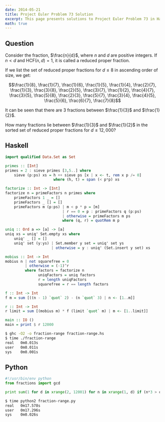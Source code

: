```yaml
---
date: 2014-05-21
title: Project Euler Problem 73 Solution
excerpt: This page presents solutions to Project Euler Problem 73 in Haskell and Python.
math: true
---
```



## Question

Consider the fraction, $\frac{n}{d}$, where $n$ and $d$ are positive
integers. If $n \lt d$ and $\mathrm{HCF}(n,d)=1$, it is called a reduced
proper fraction.

If we list the set of reduced proper fractions for $d \leq 8$ in
ascending order of size, we get:

$$\frac{1}{8}, \frac{1}{7}, \frac{1}{6}, \frac{1}{5}, \frac{1}{4}, \frac{2}{7}, \frac{1}{3}, \frac{3}{8}, \frac{2}{5}, \frac{3}{7}, \frac{1}{2}, \frac{4}{7}, \frac{3}{5}, \frac{5}{8}, \frac{2}{3}, \frac{5}{7}, \frac{3}{4}, \frac{4}{5}, \frac{5}{6}, \frac{6}{7}, \frac{7}{8}$$

It can be seen that there are 3 fractions between $\frac{1}{3}$ and
$\frac{1}{2}$.

How many fractions lie between $\frac{1}{3}$ and $\frac{1}{2}$ in the
sorted set of reduced proper fractions for $d \leq 12,000$?






## Haskell

```haskell
import qualified Data.Set as Set

primes :: [Int]
primes = 2 : sieve primes [3,5..] where
    sieve (p:ps) xs = h ++ sieve ps [x | x <- t, rem x p /= 0]
                      where (h, t) = span (< p*p) xs

factorize :: Int -> [Int]
factorize n = primeFactors n primes where
    primeFactors 1 _ = []
    primeFactors _ [] = []
    primeFactors m (p:ps) | m < p * p = [m]
                          | r == 0 = p : primeFactors q (p:ps)
                          | otherwise = primeFactors m ps
                          where (q, r) = quotRem m p

uniq :: Ord a => [a] -> [a]
uniq xs = uniq' Set.empty xs where
    uniq' _ [] = []
    uniq' set (y:ys) | Set.member y set = uniq' set ys
                     | otherwise = y : uniq' (Set.insert y set) xs

mobius :: Int -> Int
mobius n | not squarefree = 0
         | otherwise = (-1)^r
         where factors = factorize n
               uniqFactors = uniq factors
               r = length uniqFactors
               squarefree = r == length factors

f :: Int -> Int
f m = sum [((n - 1) `quot` 2) - (n `quot` 3) | n <- [1..m]]

r :: Int -> Int
r limit = sum [(mobius m) * f (limit `quot` m) | m <- [1..limit]]

main :: IO ()
main = print $ r 12000
```


```bash
$ ghc -O2 -o fraction-range fraction-range.hs
$ time ./fraction-range
real   0m0.013s
user   0m0.011s
sys    0m0.001s
```



## Python

```python
#!/usr/bin/env python
from fractions import gcd

print sum(1 for d in xrange(2, 12001) for n in xrange(1, d) if (n*3 > d) and (n*2 < d) and gcd(n, d) == 1)

```


```bash
$ time python2 fraction-range.py
real   0m17.578s
user   0m17.296s
sys    0m0.026s
```


